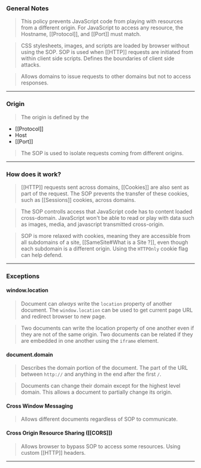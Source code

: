 
### General Notes

> This policy prevents JavaScript code from playing with resources from a different origin.
> For JavaScript to access any resource, the Hostname, [[Protocol]], and [[Port]] must match.

> CSS stylesheets, images, and scripts are loaded by browser without using the SOP.
> SOP is used when [[HTTP]] requests are initiated from within client side scripts.
> Defines the boundaries of client side attacks.

> Allows domains to issue requests to other domains but not to access responses.

---

### Origin

>The origin is defined by the 
* [[Protocol]]
* Host
* [[Port]]

> The SOP is used to isolate requests coming from different origins.

---

### How does it work?

> [[HTTP]] requests sent across domains, [[Cookies]] are also sent as part of the request.
> The SOP prevents the transfer of these cookies, such as [[Sessions]] cookies, across domains.

> The SOP controlls access that JavaScript code has to content loaded cross-domain.
> JavaScript won't be able to read or play with data such as images, media, and javascript transmitted cross-origin.

> SOP is more relaxed with cookies, meaning they are accessible from all subdomains of a site, [[SameSite#What is a Site ?]], even though each subdomain is a different origin. 
> Using the `HTTPOnly` cookie flag can help defend.

---

### Exceptions 

#### window.location

> Document can *always* write the `location` property of another document.
> The `window.location` can be used to get current page URL and redirect browser to new page.

> Two documents can write the location property of one another even if they are not of the same origin.
> Two documents can be related if they are embedded in one another using the `iframe` element.

#### document.domain

> Describes the domain portion of the document. The part of the URL between `http://` and anything in the end after the first `/`.

> Documents can change their domain except for the highest level domain. This allows a document to partially change its origin.

#### Cross Window Messaging

> Allows different documents regardless of SOP to communicate.

#### Cross Origin Resource Sharing ([[CORS]])

> Allows browser to bypass SOP to access some resources.
> Using custom [[HTTP]] headers.

---



